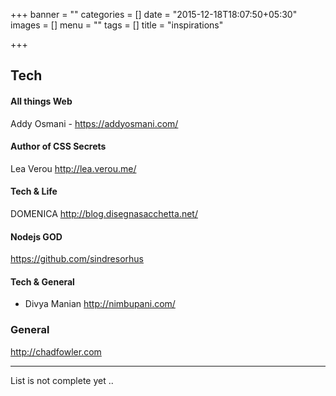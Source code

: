 +++
banner = ""
categories = []
date = "2015-12-18T18:07:50+05:30"
images = []
menu = ""
tags = []
title = "inspirations"

+++

<!--more-->

## Tech 

#### All things Web
Addy Osmani - https://addyosmani.com/

#### Author of CSS Secrets
Lea Verou  http://lea.verou.me/

#### Tech & Life
DOMENICA http://blog.disegnasacchetta.net/

#### Nodejs GOD
https://github.com/sindresorhus

#### Tech & General
- Divya Manian http://nimbupani.com/



### General
http://chadfowler.com



---
List is not complete yet ..
